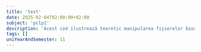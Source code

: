 ```yaml
---
title: 'test'
date: 2025-02-04T02:00:00+02:00
subject: 'pclp1'
description: 'Acest cod ilustrează teoretic manipularea fișierelor binare, alocarea dinamică a memoriei și utilizarea pointerilor la funcții, demonstrând concepte esențiale de programare C.'
tags: []
uniYearAndSemester: 11
---
```


